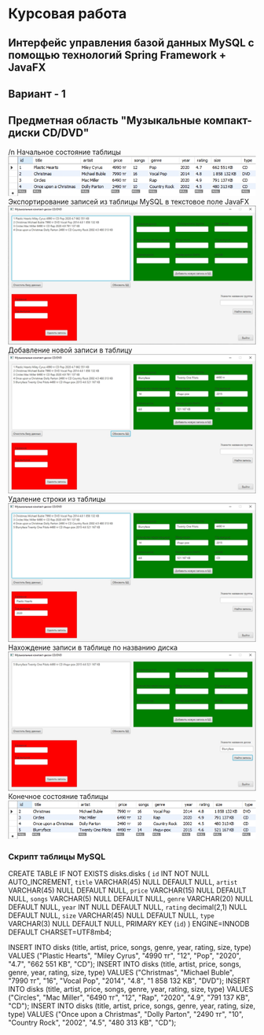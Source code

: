 # Курсовая работа 
## Интерфейс управления базой данных MySQL с помощью технологий Spring Framework + JavaFX
## Вариант - 1
## Предметная область "Музыкальные компакт-диски CD/DVD"
/n Начальное состояние таблицы
![Screenshot](datebase1.jpg)
Экспортирование записей из таблицы MySQL в текстовое поле JavaFX
![Screenshot](update.jpg)
Добавление новой записи в таблицу
![Screenshot](add.jpg)
Удаление строки из таблицы
![Screenshot](delete.jpg)
Нахождение записи в таблице по названию диска
![Screenshot](find_title.jpg)
Конечное состояние таблицы
![Screenshot](datebase2.jpg)

### Скрипт таблицы MySQL
CREATE TABLE IF NOT EXISTS disks.disks (
    `id` INT NOT NULL AUTO_INCREMENT,
    `title` VARCHAR(45) NULL DEFAULT NULL,
    `artist` VARCHAR(45) NULL DEFAULT NULL,
    `price` VARCHAR(15) NULL DEFAULT NULL,
    `songs` VARCHAR(5) NULL DEFAULT NULL,
    `genre` VARCHAR(20) NULL DEFAULT NULL,
    `year` INT NULL DEFAULT NULL,
    `rating` decimal(2,1) NULL DEFAULT NULL,
    `size` VARCHAR(45) NULL DEFAULT NULL,
    `type` VARCHAR(3) NULL DEFAULT NULL,
    PRIMARY KEY (`id`)
)  ENGINE=INNODB DEFAULT CHARSET=UTF8mb4;

INSERT INTO disks (title, artist, price, songs, genre, year, rating, size, type) VALUES ("Plastic Hearts", "Miley Cyrus", "4990 тг", "12", "Pop", "2020", "4.7", "662 551 KB", "CD");
INSERT INTO disks (title, artist, price, songs, genre, year, rating, size, type) VALUES ("Christmas", "Michael Buble", "7990 тг", "16", "Vocal Pop", "2014", "4.8", "1 858 132 KB", "DVD");
INSERT INTO disks (title, artist, price, songs, genre, year, rating, size, type) VALUES ("Circles", "Mac Miller", "6490 тг", "12", "Rap", "2020", "4.9", "791 137 KB", "CD");
INSERT INTO disks (title, artist, price, songs, genre, year, rating, size, type) VALUES ("Once upon a Christmas", "Dolly Parton", "2490 тг", "10", "Country Rock", "2002", "4.5", "480 313 KB", "CD");